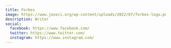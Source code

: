 ```yaml
---
title: Forbes
image: https://www.jaseci.org/wp-content/uploads/2022/07/forbes-logo.png
description: Writer
social:
  facebook: https://www.facebook.com/
  twitter: https://www.twitter.com/
  instagram: https://www.instagram.com/
---
```

